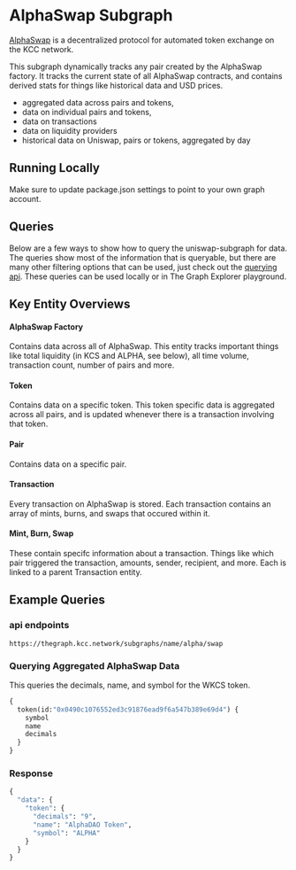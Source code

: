 # AlphaSwap Subgraph

[AlphaSwap](https://swap.alphadao.money/) is a decentralized protocol for automated token exchange on the KCC network.

This subgraph dynamically tracks any pair created by the AlphaSwap factory. It tracks the current state of all AlphaSwap contracts, and contains derived stats for things like historical data and USD prices.

- aggregated data across pairs and tokens,
- data on individual pairs and tokens,
- data on transactions
- data on liquidity providers
- historical data on Uniswap, pairs or tokens, aggregated by day

## Running Locally

Make sure to update package.json settings to point to your own graph account.

## Queries

Below are a few ways to show how to query the uniswap-subgraph for data. The queries show most of the information that is queryable, but there are many other filtering options that can be used, just check out the [querying api](https://thegraph.com/docs/graphql-api). These queries can be used locally or in The Graph Explorer playground.

## Key Entity Overviews

#### AlphaSwap Factory

Contains data across all of AlphaSwap. This entity tracks important things like total liquidity (in KCS and ALPHA, see below), all time volume, transaction count, number of pairs and more.

#### Token

Contains data on a specific token. This token specific data is aggregated across all pairs, and is updated whenever there is a transaction involving that token.

#### Pair

Contains data on a specific pair.

#### Transaction

Every transaction on AlphaSwap is stored. Each transaction contains an array of mints, burns, and swaps that occured within it.

#### Mint, Burn, Swap

These contain specifc information about a transaction. Things like which pair triggered the transaction, amounts, sender, recipient, and more. Each is linked to a parent Transaction entity.

## Example Queries

### api endpoints

`https://thegraph.kcc.network/subgraphs/name/alpha/swap`

### Querying Aggregated AlphaSwap Data

This queries the decimals, name, and symbol for the WKCS token.

```graphql
{
  token(id:"0x0490c1076552ed3c91876ead9f6a547b389e69d4") {
    symbol
    name
    decimals
  }
}
```

### Response 

```graphql
{
  "data": {
    "token": {
      "decimals": "9",
      "name": "AlphaDAO Token",
      "symbol": "ALPHA"
    }
  }
}

```
